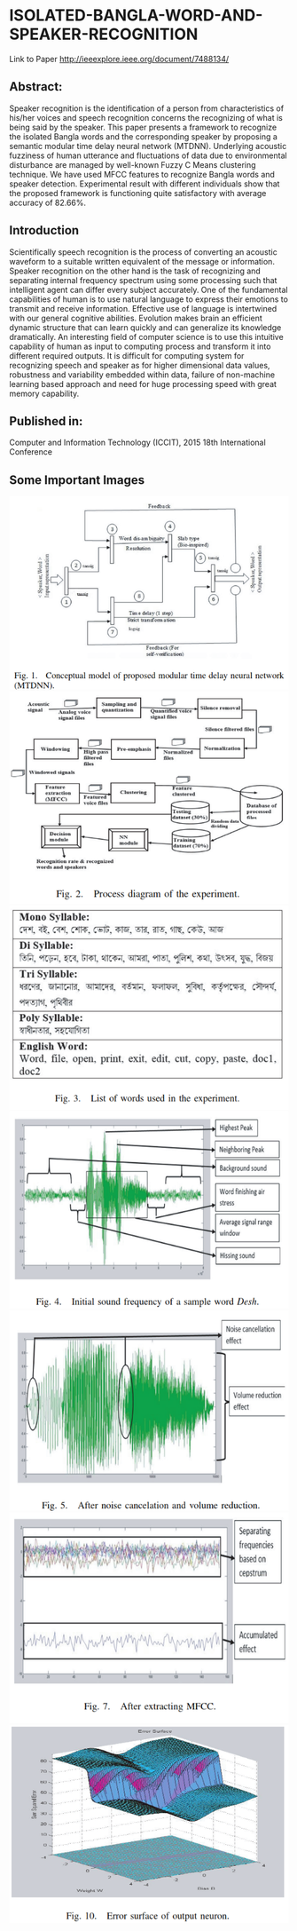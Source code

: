 # ISOLATED-BANGLA-WORD-AND-SPEAKER-RECOGNITION

Link to Paper 
http://ieeexplore.ieee.org/document/7488134/

## Abstract:     

Speaker recognition is the identification of a person from characteristics of his/her voices and speech recognition concerns the recognizing of what is being said by the speaker. This paper presents a framework to recognize the isolated Bangla words and the corresponding speaker by proposing a semantic modular time delay neural network (MTDNN). Underlying acoustic fuzziness of human utterance and fluctuations of data due to environmental disturbance are managed by well-known Fuzzy C Means clustering technique. We have used MFCC features to recognize Bangla words and speaker detection. Experimental result with different individuals show that the proposed framework is functioning quite satisfactory with average accuracy of 82.66%.

## Introduction

Scientifically speech recognition is the process of converting an acoustic waveform to a suitable written equivalent of the message or information. Speaker recognition on the other hand is the task of recognizing and separating internal frequency spectrum using some processing such that intelligent agent can differ every subject accurately. One of the fundamental capabilities of human is to use natural language to express their emotions to transmit and receive information. Effective use of language is intertwined with our general cognitive abilities. Evolution makes brain an efficient dynamic structure that can learn quickly and can generalize its knowledge dramatically. An interesting field of computer science is to use this intuitive capability of human as input to computing process and transform it into different required outputs. It is difficult for computing system for recognizing speech and speaker as for higher dimensional data values, robustness and variability embedded within data, failure of non-machine learning based approach and need for huge processing speed with great memory capability.

## Published in:
Computer and Information Technology (ICCIT), 2015 18th International Conference

## Some Important Images
![alt text](https://github.com/ShihabYasin/ISOLATED-BANGLA-WORD-AND-SPEAKER-RECOGNITION/blob/master/Image_1.PNG)
![alt text](https://github.com/ShihabYasin/ISOLATED-BANGLA-WORD-AND-SPEAKER-RECOGNITION/blob/master/Image_2.PNG)
![alt text](https://github.com/ShihabYasin/ISOLATED-BANGLA-WORD-AND-SPEAKER-RECOGNITION/blob/master/Image_3.PNG)
![alt text](https://github.com/ShihabYasin/ISOLATED-BANGLA-WORD-AND-SPEAKER-RECOGNITION/blob/master/Image_4.PNG)
![alt text](https://github.com/ShihabYasin/ISOLATED-BANGLA-WORD-AND-SPEAKER-RECOGNITION/blob/master/Image_5.PNG)
![alt text](https://github.com/ShihabYasin/ISOLATED-BANGLA-WORD-AND-SPEAKER-RECOGNITION/blob/master/Image_6.PNG)
![alt text](https://github.com/ShihabYasin/ISOLATED-BANGLA-WORD-AND-SPEAKER-RECOGNITION/blob/master/Image_7.PNG)
